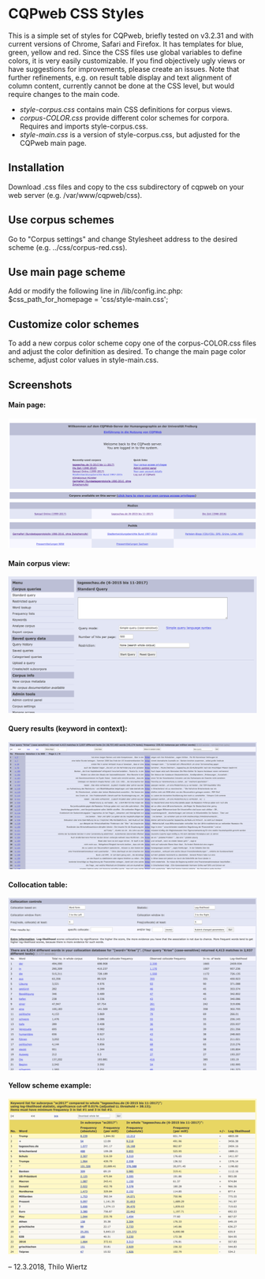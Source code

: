 # CQPweb CSS Styles
This is a simple set of styles for CQPweb, briefly tested on v3.2.31 and with current versions of Chrome, Safari and Firefox. It has templates for blue, green, yellow and red. Since the CSS files use global variables to define colors, it is very easily customizable. If you find objectively ugly views or have suggestions for improvements, please create an issues. Note that further refinements, e.g. on result table display and text alignment of column content, currently cannot be done at the CSS level, but would require changes to the main code.

- *style-corpus.css* contains main CSS definitions for corpus views. 
- *corpus-COLOR.css* provide different color schemes for corpora. Requires and imports style-corpus.css.
- *style-main.css* is a version of style-corpus.css, but adjusted for the CQPweb main page.

## Installation
Download .css files and copy to the css subdirectory of cqpweb on your web server (e.g. /var/www/cqpweb/css).

## Use corpus schemes
Go to "Corpus settings" and change Stylesheet address to the desired scheme (e.g. ../css/corpus-red.css).

## Use main page scheme
Add or modify the following line in /lib/config.inc.php:
$css_path_for_homepage = 'css/style-main.css';

## Customize color schemes 
To add a new corpus color scheme copy one of the corpus-COLOR.css files and adjust the color definition as desired.
To change the main page color scheme, adjust color values in style-main.css.

## Screenshots
#### Main page:
![Main](/screenshots/main.png)

#### Main corpus view:
![Corpus](/screenshots/blue_corpus.png)

#### Query results (keyword in context):
![KWIC](/screenshots/blue_kwic.png)

#### Collocation table:
![Collocations](/screenshots/blue_collocations.png)

#### Yellow scheme example:
![Collocations](/screenshots/yellow_keywords.png)

– 12.3.2018, Thilo Wiertz
